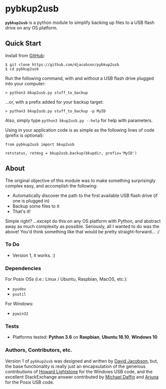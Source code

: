 # pybkup2usb

**`pybkup2usb`** is a python module to simplify backing up files to a USB flash drive on any OS platform.

## Quick Start

Install from [GitHub](https://github.com/djacobson/pybkup2usb):

```
$ git clone https://github.com/djacobson/pybkup2usb
$ cd pybkup2usb
```

Run the following command, with and without a USB flash drive plugged into your computer:

```
> python3 bkup2usb.py stuff_to_backup
```

...or, with a prefix added for your backup target:

```
> python3 bkup2usb.py stuff_to_backup -p MyID
```

Also, simply type ``python3 bkup2usb.py --help`` for help with parameters.

Using in your application code is as simple as the following lines of code (prefix is optional):

```
from pybkup2usb import bkup2usb

retstatus, retmsg = bkup2usb.backup(bkupdir, prefix='MyID')
```

## About

The original objective of this module was to make something surprisingly complex easy, and accomplish the following:

- Automatically discover the path to the first available USB flash drive (if one is plugged in)
- Backup some files to it
- That's it!

Simple right? ...except do this on any OS platform with Python, and abstract away as much complexity as possible. Seriously, all I wanted to do was the above! You'd think something like that would be pretty straight-forward... :/

### To Do

- Version 1, it works. :)

### Dependencies

For Posix OSs (i.e.: Linux / Ubuntu, Raspbian, MacOS, etc.):

- ``pyudev``
- ``psutil``

For Windows:

- ``pywin32``

### Tests

- Platforms tested: **Python 3.6** on **Raspbian**, **Ubuntu 18.10**, **Windows 10**

### Authors, Contributors, etc.

Version 1 of `pybkup2usb` was designed and written by [David Jacobson](http://blog.jacobsonhome.com/), but, the base functionality is really just an encapsulation of the generous contributions of [Howard Lightstone](https://mail.python.org/pipermail/python-win32/2006-December/005406.html) for the Windows USB code, and the excellent StackExchange answer contributed by [Michael Daffin](https://unix.stackexchange.com/questions/294553/location-of-automounted-usb-devices) and [Arjuna](https://stackoverflow.com/questions/4273252/detect-inserted-usb-on-windows) for the Posix USB code.
